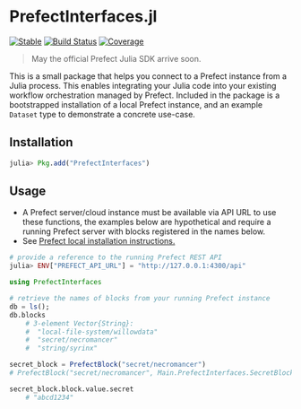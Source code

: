 # PrefectInterfaces.jl 
[![Stable](https://img.shields.io/badge/docs-stable-blue.svg)](https://mahiki.github.io/PrefectInterfaces.jl) [![Build Status](https://github.com/mahiki/PrefectInterfaces.jl/actions/workflows/CI.yml/badge.svg?branch=main)](https://github.com/mahiki/PrefectInterfaces.jl/actions/workflows/CI.yml?query=branch%3Amain) [![Coverage](https://codecov.io/gh/mahiki/PrefectInterfaces.jl/branch/main/graph/badge.svg)](https://codecov.io/gh/mahiki/PrefectInterfaces.jl)

>May the official Prefect Julia SDK arrive soon.

This is a small package that helps you connect to a Prefect instance from a Julia process. This enables integrating your Julia code into your existing workflow orchestration managed by Prefect. Included in the package is a bootstrapped installation of a local Prefect instance, and an example `Dataset` type to demonstrate a concrete use-case.

## Installation
```julia
julia> Pkg.add("PrefectInterfaces")
```

## Usage
* A Prefect server/cloud instance must be available via API URL to use these functions, the examples below are hypothetical and require a running Prefect server with blocks registered in the names below.
* See [Prefect local installation instructions.](docs/src/prefect/install-local-prefect-environment.md)

```julia
# provide a reference to the running Prefect REST API
julia> ENV["PREFECT_API_URL"] = "http://127.0.0.1:4300/api"

using PrefectInterfaces

# retrieve the names of blocks from your running Prefect instance
db = ls();
db.blocks
    # 3-element Vector{String}:
    #  "local-file-system/willowdata"
    #  "secret/necromancer"
    #  "string/syrinx"

secret_block = PrefectBlock("secret/necromancer")
# PrefectBlock("secret/necromancer", Main.PrefectInterfaces.SecretBlock("secret/necromancer", "secret", ####Secret####))

secret_block.block.value.secret
    # "abcd1234"
```
